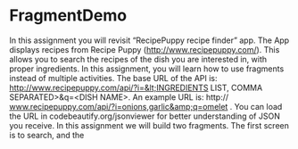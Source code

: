 # FragmentDemo
In this assignment you will revisit “RecipePuppy recipe finder” app. The App displays recipes from Recipe Puppy (http://www.recipepuppy.com/). This allows you to search the recipes of the dish you are interested in, with proper ingredients. In this assignment, you will learn how to use fragments instead of multiple activities. The base URL of the API is: http://www.recipepuppy.com/api/?i=&lt;INGREDIENTS LIST, COMMA SEPARATED>&amp;q=&lt;DISH NAME>. An example URL is: http:// www.recipepuppy.com/api/?i=onions,garlic&amp;q=omelet . You can load the URL in codebeautify.org/jsonviewer for better understanding of JSON you receive. In this assignment we will build two fragments. The first screen is to search, and the 
